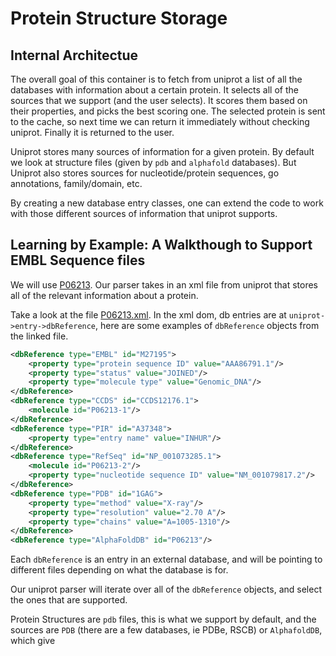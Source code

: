 # Protein Structure Storage 

## Internal Architectue

The overall goal of this container is to fetch from uniprot a list of all
the databases with information about a certain protein. It selects all
of the sources that we support (and the user selects). It scores them based on 
their properties, and picks the best scoring one. 
The selected protein is sent to the cache, so next time we can return it
immediately without checking uniprot. Finally it is returned to the user.


Uniprot stores many sources of information for a given protein.
By default we look at structure files (given by `pdb` and `alphafold` databases).
But Uniprot also stores sources for nucleotide/protein sequences,
go annotations, family/domain, etc.

By creating a new database entry classes, one can extend the code to work with those
different sources of information that uniprot supports. 


## Learning by Example: A Walkthough to Support EMBL Sequence files

We will use [P06213](https://www.uniprot.org/uniprotkb/P06213/entry).
Our parser takes in an xml file from uniprot that stores all of the
relevant information about a protein.

Take a look at the file [P06213.xml](https://rest.uniprot.org/uniprotkb/P06213.xml).
In the xml dom, db entries are at `uniprot->entry->dbReference`, here are some examples
of `dbReference` objects from the linked file.

```xml
<dbReference type="EMBL" id="M27195">
	<property type="protein sequence ID" value="AAA86791.1"/>
	<property type="status" value="JOINED"/>
	<property type="molecule type" value="Genomic_DNA"/>
</dbReference>
<dbReference type="CCDS" id="CCDS12176.1">
	<molecule id="P06213-1"/>
</dbReference>
<dbReference type="PIR" id="A37348">
	<property type="entry name" value="INHUR"/>
</dbReference>
<dbReference type="RefSeq" id="NP_001073285.1">
	<molecule id="P06213-2"/>
	<property type="nucleotide sequence ID" value="NM_001079817.2"/>
</dbReference>
<dbReference type="PDB" id="1GAG">
	<property type="method" value="X-ray"/>
	<property type="resolution" value="2.70 A"/>
	<property type="chains" value="A=1005-1310"/>
</dbReference>
<dbReference type="AlphaFoldDB" id="P06213"/>
```

Each `dbReference` is an entry in an external database, 
and will be pointing to different files depending on what the database is for.

Our uniprot parser will iterate over all of the `dbReference` objects,
and select the ones that are supported.

Protein Structures are `pdb` files, this is what we support by default,
and the sources are `PDB` (there are a few databases, ie PDBe, RSCB) 
or `AlphafoldDB`, which give
